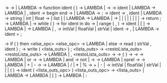 <prog> -> <funcao> <RestoFuncoes>
<RestoFuncoes> -> <funcao> <RestoFuncoes> | LAMBDA
<funcao> -> function ident ( <params> ) <tipoResultado> <corpo>
<tipoResultado> -> LAMBDA | -> <tipo>
<params> -> <tipo> ident <restoParams> | LAMBDA
<restoParams> -> LAMBDA | , <tipo> ident <restoParams> 
<corpo> -> begin <declaracoes> <calculo> end
<declaracoes> -> <declara> <declaracoes> | LAMBDA
<declara> -> <tipo> <idents> ;
<idents> -> ident <restoIdents> 
<restoIdents> -> , ident <restoIdents> | LAMBDA 
<tipo> -> string <opcLista> | int <opcLista> | float <opcLista> 
<opcLista> -> [ list ] | LAMBDA
<calculo> -> LAMBDA | <com> <calculo>
<com> -> <atrib> | <if> | <leitura> | <escrita> | <bloco> | <for> | <while> | <retorna> | <call> 
<retorna> -> return <expOpc> ;
<expOpc> -> LAMBDA | <exp>
<while> -> while ( <exp> ) <com>
<for> -> for ident in <range> do <com>
<range> -> <lista> | range ( <exp> , <exp> <opcRange> )
<lista> -> ident <opcIndice> | [ <elemLista> ] 
<elemLista> -> LAMBDA | <elem> <restoElemLista>
<restoElemLista> -> LAMBDA | , <elem> <restoElemLista>
<elem> -> intVal | floatVal | strVal | ident 
<opcRange> -> , <exp> | LAMBDA
<atrib> -> ident <opcIndice> = <exp> ;

<if> -> if ( <exp> ) then <com> <else_opc>
<else_opc> -> LAMBDA | else <com> 
<leitura> -> read ( strVal , ident ) ;
<escrita> -> write ( <lista_outs> ) ;
<lista_outs> -> <out> <restoLista_outs>
<restoLista_outs> -> LAMBDA | , <out> <restoLista_outs>
<out> -> <folha>
<bloco> -> { <calculo> }
<exp> -> <disj>
<disj> -> <conj> <restoDisj>
<restoDisj> -> LAMBDA | or <conj> <restoDisj>
<conj> -> <nao> <restoConj>
<restoConj> -> LAMBDA | and <nao> <restoConj>
<nao> -> not <nao> | <rel>
<rel> -> <soma> <restoRel>
<restoRel> -> LAMBDA | oprel <soma>
<soma> -> <mult> <restoSoma>
<restoSoma> -> LAMBDA | + <mult> <restoSoma> | - <mult> <restoSoma>
<mult> -> <uno> <restoMult>
<restoMult> -> LAMBDA | / <uno> <restoMult> | * <uno> <restoMult> | % <uno> <restoMult>
<uno> -> + <uno> | - <uno> | <folha>
<folha> -> intVal | floatVal | strVal | <call> | <lista> | ( <exp> ) 
<call> -> ident ( <lista_outs_opc> )
<lista_outs_opc> -> <lista_outs> | LAMBDA 
<opcIndice> -> LAMBDA | [ <exp> <restoElem> ]
<restoElem> -> LAMBDA | : <exp>